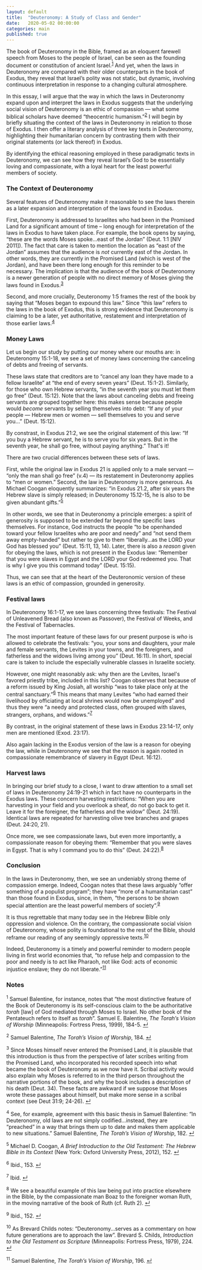 ```yaml
---
layout: default
title:  "Deuteronomy: A Study of Class and Gender"
date:   2020-05-02 00:00:00
categories: main
published: true
---
```


The book of Deuteronomy in the Bible, framed as an eloquent farewell speech from Moses to the people of Israel, can be seen as the founding document or constitution of ancient Israel.<sup id="a1">[1](#f1)</sup> And yet, when the laws in Deuteronomy are compared with their older counterparts in the book of Exodus, they reveal that Israel’s polity was not static, but dynamic, involving continuous interpretation in response to a changing cultural atmosphere.

In this essay, I will argue that the way in which the laws in Deuteronomy expand upon and interpret the laws in Exodus suggests that the underlying social vision of Deuteronomy is an ethic of compassion — what some biblical scholars have deemed “theocentric humanism.”<sup id="a2">[2](#f2)</sup>  I will begin by briefly situating the context of the laws in Deuteronomy in relation to those of Exodus. I then offer a literary analysis of three key texts in Deuteronomy, highlighting their humanitarian concern by contrasting them with their original statements (or lack thereof) in Exodus.

By identifying the ethical reasoning employed in these paradigmatic texts in Deuteronomy, we can see how they reveal Israel’s God to be essentially loving and compassionate, with a loyal heart for the least powerful members of society.

### The Context of Deuteronomy
Several features of Deuteronomy make it reasonable to see the laws therein as a later expansion and interpretation of the laws found in Exodus.

First, Deuteronomy is addressed to Israelites who had been in the Promised Land for a significant amount of time – long enough for interpretation of the laws in Exodus to have taken place. For example, the book opens by saying, “these are the words Moses spoke…east of the Jordan” (Deut. 1:1 [NIV 2011]). The fact that care is taken to mention the location as “east of the Jordan” assumes that the audience is *not* currently east of the Jordan. In other words, they are currently in the Promised Land (which is west of the Jordan), and have been there long enough for this reminder to be necessary. The implication is that the audience of the book of Deuteronomy is a newer generation of people with no direct memory of Moses giving the laws found in Exodus.<sup id="a3">[3](#f3)</sup>

Second, and more crucially, Deuteronomy 1:5 frames the rest of the book by saying that “Moses began to expound this law.” Since “this law” refers to the laws in the book of Exodus, this is strong evidence that Deuteronomy is claiming to be a later, yet authoritative, restatement and interpretation of those earlier laws.<sup id="a4">[4](#f4)</sup>

### Money Laws
Let us begin our study by putting our money where our mouths are: in Deuteronomy 15:1-18, we see a set of money laws concerning the canceling of debts and freeing of servants.

These laws state that creditors are to “cancel any loan they have made to a fellow Israelite” at “the end of every seven years” (Deut. 15:1-2). Similarly, for those who own Hebrew servants, “in the seventh year you must let them go free” (Deut. 15:12). Note that the laws about canceling debts and freeing servants are grouped together here: this makes sense because people would *become* servants by selling themselves into debt: “If any of your people — Hebrew men or women — sell themselves to you and serve you…” (Deut. 15:12).

By constrast, in Exodus 21:2, we see the original statement of this law: “If you buy a Hebrew servant, he is to serve you for six years. But in the seventh year, he shall go free, without paying anything.” That's it!

There are two crucial differences between these sets of laws.

First, while the original law in Exodus 21 is applied only to a male servant — “only the man shall go free” (v.4) — its restatement in Deuteronomy applies to “men or women.” Second, the law in Deuteronomy is more generous. As Michael Coogan eloquently summarizes: “in Exodus 21.2, after six years the Hebrew slave is simply released; in Deuteronomy 15.12-15, he is also to be given abundant gifts.”<sup id="a5">[5](#f5)</sup>

In other words, we see that in Deuteronomy a principle emerges: a spirit of generosity is supposed to be extended far beyond the specific laws themselves. For instance, God instructs the people “to be openhanded toward your fellow Israelites who are poor and needy” and “not send them away empty-handed” but rather to give to them “liberally…as the LORD your God has blessed you” (Deut. 15:11, 13, 14). Later, there is also a *reason* given for obeying the laws, which is not present in the Exodus law: “Remember that you were slaves in Egypt and the LORD your God redeemed you. That is why I give you this command today” (Deut. 15:15).

Thus, we can see that at the heart of the Deuteronomic version of these laws is an ethic of compassion, grounded in generosity.

### Festival laws
In Deuteronomy 16:1-17, we see laws concerning three festivals: The Festival of Unleavened Bread (also known as Passover), the Festival of Weeks, and the Festival of Tabernacles.

The most important feature of these laws for our present purpose is *who* is allowed to celebrate the festivals: “you, your sons and daughters, your male and female servants, the Levites in your towns, and the foreigners, and fatherless and the widows living among you” (Deut. 16:11). In short, special care is taken to include the especially vulnerable classes in Israelite society. 

However, one might reasonably ask: why then are the Levites, Israel's favored priestly tribe, included in this list? Coogan observes that because of a reform issued by King Josiah, all worship “was to take place only at the central sanctuary.”<sup id="a6">[6](#f6)</sup> This means that many Levites “who had earned their livelihood by officiating at local shrines would now be unemployed” and thus they were “a needy and protected class, often grouped with slaves, strangers, orphans, and widows.”<sup id="a7">[7](#f7)</sup>

By contrast, in the original statement of these laws in Exodus 23:14-17, only men are mentioned (Exod. 23:17).

Also again lacking in the Exodus version of the law is a reason for obeying the law, while in Deuteronomy we see that the reason is again rooted in compassionate remembrance of slavery in Egypt (Deut. 16:12).

### Harvest laws
In bringing our brief study to a close, I want to draw attention to a small set of laws in Deuteronomy 24:19-21 which in fact have no counterparts in the Exodus laws. These concern harvesting restrictions: “When you are harvesting in your field and you overlook a sheaf, do not go back to get it. Leave it for the foreigner, the fatherless and the widow” (Deut. 24:19). Identical laws are repeated for harvesting olive tree branches and grapes (Deut. 24:20, 21).

Once more, we see compassionate laws, but even more importantly, a compassionate reason for obeying them: “Remember that you were slaves in Egypt. That is why I command you to do this” (Deut. 24:22).<sup id="a8">[8](#f8)</sup>

### Conclusion
In the laws in Deuteronomy, then, we see an undeniably strong theme of compassion emerge. Indeed, Coogan notes that these laws arguably “offer something of a populist program”; they have “more of a humanitarian cast” than those found in Exodus, since, in them, “the persons to be shown special attention are the least powerful members of society”.<sup id="a9">[9](#f9)</sup>

It is thus regrettable that many today see in the Hebrew Bible only oppression and violence. On the contrary, the compassionate social vision of Deuteronomy, whose polity is foundational to the rest of the Bible, should reframe our reading of any seemingly oppressive texts.<sup id="a10">[10](#f10)</sup>

Indeed, Deuteronomy is a timely and powerful reminder to modern people living in first world economies that, “to refuse help and compassion to the poor and needy is to act like Pharaoh, not like God: acts of economic injustice enslave; they do not liberate.”<sup id="a11">[11](#f11)</sup>

### Notes
<sup id="f1">1</sup> Samuel Balentine, for instance, notes that “the most distinctive feature of the Book of Deuteronomy is its self-conscious claim to the be authoritative *torah* [law] of God mediated through Moses to Israel. No other book of the Pentateuch refers to itself as *torah*”. Samuel E. Balentine, *The Torah’s Vision of Worship* (Minneapolis: Fortress Press, 1999), 184-5. [↵](#a1)

<sup id="f2">2</sup> Samuel Balentine, *The Torah’s Vision of Worship*, 184. [↵](#a2)

<sup id="f3">3</sup> Since Moses himself never entered the Promised Land, it is plausible that this introduction is thus from the perspective of later scribes writing from the Promised Land, who incorporated his recorded speech into what became the book of Deuteronomy as we now have it. Scribal activity would also explain why Moses is referred to in the third person throughout the narrative portions of the book, and why the book includes a description of his death (Deut. 34). These facts are awkward if we suppose that Moses wrote these passages about himself, but make more sense in a scribal context (see Deut 31:9; 24-26). [↵](#a3)

<sup id="f4">4</sup> See, for example, agreement with this basic thesis in Samuel Balentine: “In Deuteronomy, old laws are not simply codified…instead, they are “preached” in a way that brings them up to date and makes them applicable to new situations.” Samuel Balentine, *The Torah’s Vision of Worship*, 182. [↵](#a4)

<sup id="f5">5</sup> Michael D. Coogan, *A Brief Introduction to the Old Testament: The Hebrew Bible in Its Context* (New York: Oxford University Press, 2012), 152. [↵](#a5)

<sup id="f6">6</sup> Ibid., 153. [↵](#a6)

<sup id="f7">7</sup> Ibid. [↵](#a7)

<sup id="f8">8</sup> We see a beautiful example of this law being put into practice elsewhere in the Bible, by the compassionate man Boaz to the foreigner woman Ruth, in the moving narrative of the book of Ruth (cf. Ruth 2). [↵](#a8)

<sup id="f9">9</sup> Ibid., 152. [↵](#a9)

<sup id="f10">10</sup> As Brevard Childs notes: “Deuteronomy…serves as a commentary on how future generations are to approach the law”. Brevard S. Childs, *Introduction to the Old Testament as Scripture* (Minneapolis: Fortress Press, 1979), 224. [↵](#a10)

<sup id="f11">11</sup> Samuel Balentine, *The Torah’s Vision of Worship*, 196. [↵](#a11)
